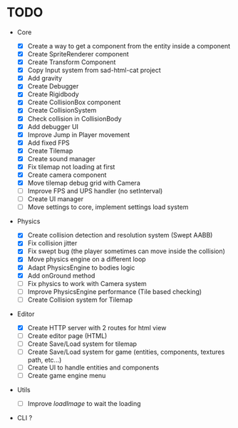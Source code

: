 # TODO

-   Core

    -   [x] Create a way to get a component from the entity inside a component
    -   [x] Create SpriteRenderer component
    -   [x] Create Transform Component
    -   [x] Copy Input system from sad-html-cat project
    -   [x] Add gravity
    -   [x] Create Debugger
    -   [x] Create Rigidbody
    -   [x] Create CollisionBox component
    -   [x] Create CollisionSystem
    -   [x] Check collision in CollisionBody
    -   [x] Add debugger UI
    -   [x] Improve Jump in Player movement
    -   [x] Add fixed FPS
    -   [x] Create Tilemap
    -   [x] Create sound manager
    -   [x] Fix tilemap not loading at first
    -   [x] Create camera component
    -   [x] Move tilemap debug grid with Camera
    -   [ ] Improve FPS and UPS handler (no setInterval)
    -   [ ] Create UI manager
    -   [ ] Move settings to core, implement settings load system

-   Physics

    -   [x] Create collision detection and resolution system (Swept AABB)
    -   [x] Fix collision jitter
    -   [x] Fix swept bug (the player sometimes can move inside the collision)
    -   [x] Move physics engine on a different loop
    -   [x] Adapt PhysicsEngine to bodies logic
    -   [x] Add onGround method
    -   [ ] Fix physics to work with Camera system
    -   [ ] Improve PhysicsEngine performance (Tile based checking)
    -   [ ] Create Collision system for Tilemap

-   Editor

    -   [x] Create HTTP server with 2 routes for html view
    -   [ ] Create editor page (HTML)
    -   [ ] Create Save/Load system for tilemap
    -   [ ] Create Save/Load system for game (entities, components, textures path, etc...)
    -   [ ] Create UI to handle entities and components
    -   [ ] Create game engine menu

-   Utils

    -   [ ] Improve _loadImage_ to wait the loading

-   CLI ?
